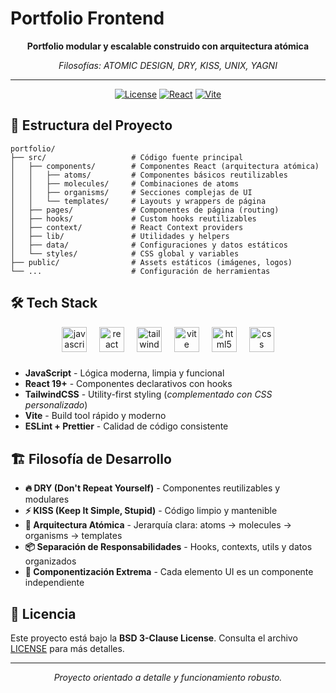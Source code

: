 # Portfolio Frontend

<div align="center">

**Portfolio modular y escalable construido con arquitectura atómica**

_Filosofías: ATOMIC DESIGN, DRY, KISS, UNIX, YAGNI_

---

[![License](https://img.shields.io/badge/License-BSD%203--Clause-blue.svg)](https://opensource.org/licenses/BSD-3-Clause)
[![React](https://img.shields.io/badge/React-19+-61DAFB?logo=react)](https://reactjs.org/)
[![Vite](https://img.shields.io/badge/Vite-7+-646CFF?logo=vite)](https://vitejs.dev/)

</div>

## 📁 Estructura del Proyecto

```
portfolio/
├── src/                   # Código fuente principal
│   ├── components/        # Componentes React (arquitectura atómica)
│   │   ├── atoms/         # Componentes básicos reutilizables
│   │   ├── molecules/     # Combinaciones de atoms
│   │   ├── organisms/     # Secciones complejas de UI
│   │   └── templates/     # Layouts y wrappers de página
│   ├── pages/             # Componentes de página (routing)
│   ├── hooks/             # Custom hooks reutilizables
│   ├── context/           # React Context providers
│   ├── lib/               # Utilidades y helpers
│   ├── data/              # Configuraciones y datos estáticos
│   └── styles/            # CSS global y variables
├── public/                # Assets estáticos (imágenes, logos)
└── ...                    # Configuración de herramientas
```

## 🛠️ Tech Stack

<div align="center">
  <img src="https://skillicons.dev/icons?i=js" height="40" alt="javascript logo" />
  <img width="12" />
  <img src="https://skillicons.dev/icons?i=react" height="40" alt="react logo" />
  <img width="12" />
  <img src="https://skillicons.dev/icons?i=tailwind" height="40" alt="tailwindcss logo" />
  <img width="12" />
  <img src="https://skillicons.dev/icons?i=vite" height="40" alt="vite logo" />
  <img width="12" />
  <img src="https://skillicons.dev/icons?i=html" height="40" alt="html5 logo" />
  <img width="12" />
  <img src="https://skillicons.dev/icons?i=css" height="40" alt="css logo" />
</div>

###

- **JavaScript** - Lógica moderna, limpia y funcional
- **React 19+** - Componentes declarativos con hooks
- **TailwindCSS** - Utility-first styling (_complementado con CSS personalizado_)
- **Vite** - Build tool rápido y moderno
- **ESLint + Prettier** - Calidad de código consistente

## 🏗️ Filosofía de Desarrollo

- **🔥 DRY (Don't Repeat Yourself)** - Componentes reutilizables y modulares
- **⚡ KISS (Keep It Simple, Stupid)** - Código limpio y mantenible
- **🧩 Arquitectura Atómica** - Jerarquía clara: atoms → molecules → organisms → templates
- **📦 Separación de Responsabilidades** - Hooks, contexts, utils y datos organizados
- **🎯 Componentización Extrema** - Cada elemento UI es un componente independiente

## 📄 Licencia

Este proyecto está bajo la **BSD 3-Clause License**. Consulta el archivo [LICENSE](LICENSE) para más detalles.

---

<div align="center">

_Proyecto orientado a detalle y funcionamiento robusto._

</div>
